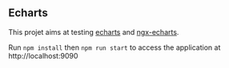 ## Echarts ##

This projet aims at testing [echarts](https://ecomfe.github.io/echarts-doc/public/en/index.html) and [ngx-echarts](https://github.com/xieziyu/ngx-echarts).

Run `npm install` then `npm run start` to access the application at http://localhost:9090
